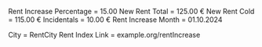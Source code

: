 Rent Increase Percentage = 15.00
New Rent Total = 125.00 €
New Rent Cold = 115.00 €
Incidentals = 10.00 €
Rent Increase Month = 01.10.2024

City = RentCity
Rent Index Link = example.org/rentIncrease